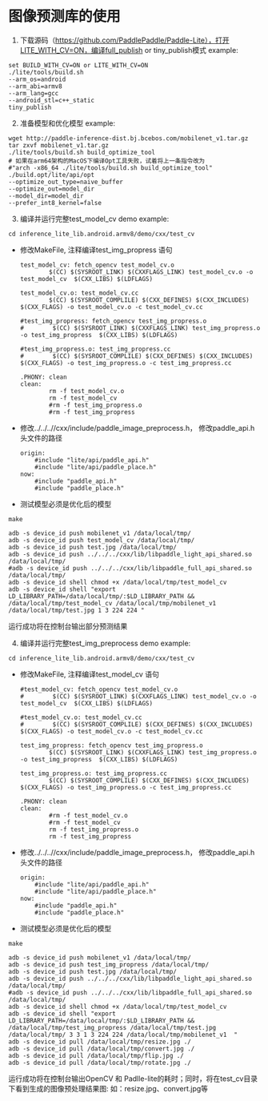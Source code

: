 # 图像预测库的使用
1. 下载源码（https://github.com/PaddlePaddle/Paddle-Lite），打开LITE_WITH_CV=ON，编译full_publish or tiny_publish模式
example:
```shell
set BUILD_WITH_CV=ON or LITE_WITH_CV=ON
./lite/tools/build.sh
--arm_os=android
--arm_abi=armv8
--arm_lang=gcc
--android_stl=c++_static
tiny_publish
```

2. 准备模型和优化模型
example:
```shell
wget http://paddle-inference-dist.bj.bcebos.com/mobilenet_v1.tar.gz
tar zxvf mobilenet_v1.tar.gz
./lite/tools/build.sh build_optimize_tool
# 如果在arm64架构的MacOS下编译Opt工具失败，试着将上一条指令改为
#"arch -x86_64 ./lite/tools/build.sh build_optimize_tool"
./build.opt/lite/api/opt
--optimize_out_type=naive_buffer 
--optimize_out=model_dir 
--model_dir=model_dir
--prefer_int8_kernel=false
```

3. 编译并运行完整test_model_cv demo
example:
```shell
cd inference_lite_lib.android.armv8/demo/cxx/test_cv
```

- 修改MakeFile, 注释编译test_img_propress 语句
    ```shell
    test_model_cv: fetch_opencv test_model_cv.o
            $(CC) $(SYSROOT_LINK) $(CXXFLAGS_LINK) test_model_cv.o -o test_model_cv  $(CXX_LIBS) $(LDFLAGS)

    test_model_cv.o: test_model_cv.cc
            $(CC) $(SYSROOT_COMPLILE) $(CXX_DEFINES) $(CXX_INCLUDES) $(CXX_FLAGS) -o test_model_cv.o -c test_model_cv.cc

    #test_img_propress: fetch_opencv test_img_propress.o
    #        $(CC) $(SYSROOT_LINK) $(CXXFLAGS_LINK) test_img_propress.o -o test_img_propress  $(CXX_LIBS) $(LDFLAGS)

    #test_img_propress.o: test_img_propress.cc
    #        $(CC) $(SYSROOT_COMPLILE) $(CXX_DEFINES) $(CXX_INCLUDES) $(CXX_FLAGS) -o test_img_propress.o -c test_img_propress.cc

    .PHONY: clean
    clean:
            rm -f test_model_cv.o
            rm -f test_model_cv
            #rm -f test_img_propress.o
            #rm -f test_img_propress
    ```
- 修改../../..//cxx/include/paddle_image_preprocess.h， 修改paddle_api.h头文件的路径
    ```shell
    origin:
        #include "lite/api/paddle_api.h"
        #include "lite/api/paddle_place.h"
    now:
        #include "paddle_api.h"
        #include "paddle_place.h"
    ```
- 测试模型必须是优化后的模型

```shell
make

adb -s device_id push mobilenet_v1 /data/local/tmp/
adb -s device_id push test_model_cv /data/local/tmp/
adb -s device_id push test.jpg /data/local/tmp/
adb -s device_id push ../../../cxx/lib/libpaddle_light_api_shared.so /data/local/tmp/
#adb -s device_id push ../../../cxx/lib/libpaddle_full_api_shared.so /data/local/tmp/
adb -s device_id shell chmod +x /data/local/tmp/test_model_cv
adb -s device_id shell "export LD_LIBRARY_PATH=/data/local/tmp/:$LD_LIBRARY_PATH && 
/data/local/tmp/test_model_cv /data/local/tmp/mobilenet_v1 /data/local/tmp/test.jpg 1 3 224 224 "
```
运行成功将在控制台输出部分预测结果

4. 编译并运行完整test_img_preprocess demo
example:
```shell
cd inference_lite_lib.android.armv8/demo/cxx/test_cv
```

- 修改MakeFile, 注释编译test_model_cv 语句
    ```shell
    #test_model_cv: fetch_opencv test_model_cv.o
    #        $(CC) $(SYSROOT_LINK) $(CXXFLAGS_LINK) test_model_cv.o -o test_model_cv  $(CXX_LIBS) $(LDFLAGS)

    #test_model_cv.o: test_model_cv.cc
    #        $(CC) $(SYSROOT_COMPLILE) $(CXX_DEFINES) $(CXX_INCLUDES) $(CXX_FLAGS) -o test_model_cv.o -c test_model_cv.cc

    test_img_propress: fetch_opencv test_img_propress.o
            $(CC) $(SYSROOT_LINK) $(CXXFLAGS_LINK) test_img_propress.o -o test_img_propress  $(CXX_LIBS) $(LDFLAGS)

    test_img_propress.o: test_img_propress.cc
            $(CC) $(SYSROOT_COMPLILE) $(CXX_DEFINES) $(CXX_INCLUDES) $(CXX_FLAGS) -o test_img_propress.o -c test_img_propress.cc

    .PHONY: clean
    clean:
            #rm -f test_model_cv.o
            #rm -f test_model_cv
            rm -f test_img_propress.o
            rm -f test_img_propress
    ```
- 修改../../..//cxx/include/paddle_image_preprocess.h， 修改paddle_api.h头文件的路径
    ```shell
    origin:
        #include "lite/api/paddle_api.h"
        #include "lite/api/paddle_place.h"
    now:
        #include "paddle_api.h"
        #include "paddle_place.h"
    ```
- 测试模型必须是优化后的模型

```shell
make

adb -s device_id push mobilenet_v1 /data/local/tmp/
adb -s device_id push test_img_propress /data/local/tmp/
adb -s device_id push test.jpg /data/local/tmp/
adb -s device_id push ../../../cxx/lib/libpaddle_light_api_shared.so /data/local/tmp/
#adb -s device_id push ../../../cxx/lib/libpaddle_full_api_shared.so /data/local/tmp/
adb -s device_id shell chmod +x /data/local/tmp/test_model_cv
adb -s device_id shell "export LD_LIBRARY_PATH=/data/local/tmp/:$LD_LIBRARY_PATH && 
/data/local/tmp/test_img_propress /data/local/tmp/test.jpg /data/local/tmp/ 3 3 1 3 224 224 /data/local/tmp/mobilenet_v1  "
adb -s device_id pull /data/local/tmp/resize.jpg ./
adb -s device_id pull /data/local/tmp/convert.jpg ./
adb -s device_id pull /data/local/tmp/flip.jpg ./
adb -s device_id pull /data/local/tmp/rotate.jpg ./
```
运行成功将在控制台输出OpenCV 和 Padlle-lite的耗时；同时，将在test_cv目录下看到生成的图像预处理结果图: 如：resize.jpg、convert.jpg等
